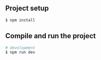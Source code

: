 ## Project setup

```bash
$ npm install
```

## Compile and run the project

```bash
# development
$ npm run dev
```
